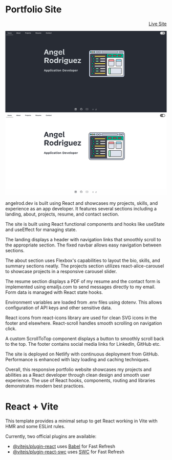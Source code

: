 # Portfolio Site

<div style="display: flex; justify-content: space-between;">
  <div>
  </div>
  <div>
  <a href="https://angelrod.dev/" target="_blank">Live Site</a>
  </div>
</div>

![Homepage image dark](./src/assets/images/portfolio-dark.png 'Screenshot of portfolio homepage default')
![Homepage image light](./src/assets/images/portfolio-light.png 'Screenshot of portfolio homepage light')

angelrod.dev is built using React and showcases my projects, skills, and experience as an app developer. It features several sections including a landing, about, projects, resume, and contact section.

The site is built using React functional components and hooks like useState and useEffect for managing state.

The landing displays a header with navigation links that smoothly scroll to the appropriate section. The fixed navbar allows easy navigation between sections.

The about section uses Flexbox's capabilities to layout the bio, skills, and summary sections neatly. The projects section utilizes react-alice-carousel to showcase projects in a responsive carousel slider.

The resume section displays a PDF of my resume and the contact form is implemented using emailjs.com to send messages directly to my email. Form data is managed with React state hooks.

Environment variables are loaded from .env files using dotenv. This allows configuration of API keys and other sensitive data.

React icons from react-icons library are used for clean SVG icons in the footer and elsewhere. React-scroll handles smooth scrolling on navigation click.

A custom ScrollToTop component displays a button to smoothly scroll back to the top. The footer contains social media links for LinkedIn, GitHub etc.

The site is deployed on Netlify with continuous deployment from GitHub. Performance is enhanced with lazy loading and caching techniques.

Overall, this responsive portfolio website showcases my projects and abilities as a React developer through clean design and smooth user experience. The use of React hooks, components, routing and libraries demonstrates modern best practices.

# React + Vite

This template provides a minimal setup to get React working in Vite with HMR and some ESLint rules.

Currently, two official plugins are available:

- [@vitejs/plugin-react](https://github.com/vitejs/vite-plugin-react/blob/main/packages/plugin-react/README.md) uses [Babel](https://babeljs.io/) for Fast Refresh
- [@vitejs/plugin-react-swc](https://github.com/vitejs/vite-plugin-react-swc) uses [SWC](https://swc.rs/) for Fast Refresh
